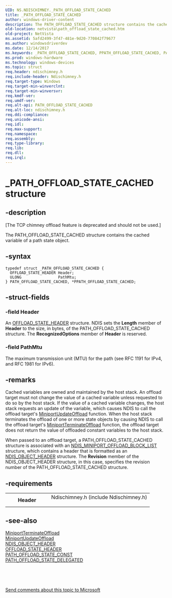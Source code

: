 ```yaml
---
UID: NS.NDISCHIMNEY._PATH_OFFLOAD_STATE_CACHED
title: _PATH_OFFLOAD_STATE_CACHED
author: windows-driver-content
description: The PATH_OFFLOAD_STATE_CACHED structure contains the cached variable of a path state object.
old-location: netvista\path_offload_state_cached.htm
old-project: NetVista
ms.assetid: 5afd2499-3f47-481e-9d20-770842f79677
ms.author: windowsdriverdev
ms.date: 12/14/2017
ms.keywords: _PATH_OFFLOAD_STATE_CACHED, PPATH_OFFLOAD_STATE_CACHED, PATH_OFFLOAD_STATE_CACHED, *PPATH_OFFLOAD_STATE_CACHED
ms.prod: windows-hardware
ms.technology: windows-devices
ms.topic: struct
req.header: ndischimney.h
req.include-header: Ndischimney.h
req.target-type: Windows
req.target-min-winverclnt: 
req.target-min-winversvr: 
req.kmdf-ver: 
req.umdf-ver: 
req.alt-api: PATH_OFFLOAD_STATE_CACHED
req.alt-loc: ndischimney.h
req.ddi-compliance: 
req.unicode-ansi: 
req.idl: 
req.max-support: 
req.namespace: 
req.assembly: 
req.type-library: 
req.lib: 
req.dll: 
req.irql: 
---
```


# _PATH_OFFLOAD_STATE_CACHED structure



## -description
<p class="CCE_Message">[The TCP chimney offload feature is deprecated and should not be used.]

The PATH_OFFLOAD_STATE_CACHED structure contains the cached variable of a path state object.



## -syntax

````
typedef struct _PATH_OFFLOAD_STATE_CACHED {
  OFFLOAD_STATE_HEADER Header;
  ULONG                PathMtu;
} PATH_OFFLOAD_STATE_CACHED, *PPATH_OFFLOAD_STATE_CACHED;
````


## -struct-fields

### -field Header

An 
     <a href="netvista.offload_state_header">OFFLOAD_STATE_HEADER</a> structure. NDIS
     sets the 
     <b>Length</b> member of 
     <b>Header</b> to the size, in bytes, of the PATH_OFFLOAD_STATE_CACHED structure. The 
     <b>RecognizedOptions</b> member of 
     <b>Header</b> is reserved.


### -field PathMtu

The maximum transmission unit (MTU) for the path (see RFC 1191 for IPv4, and RFC 1981 for
     IPv6).


## -remarks
Cached variables are owned and maintained by the host stack. An offload target must not change the
    value of a cached variable unless requested to do so by the host stack. If the value of a cached variable
    changes, the host stack requests an update of the variable, which causes NDIS to call the offload
    target's 
    <a href="..\ndischimney\nc-ndischimney-w_update_offload_handler.md">MiniportUpdateOffload</a> function.
    When the host stack terminates the offload of one or more state objects by causing NDIS to call the
    offload target's 
    <a href="..\ndischimney\nc-ndischimney-w_terminate_offload_handler.md">
    MiniportTerminateOffload</a> function, the offload target does not return the value of offloaded
    constant variables to the host stack.

When passed to an offload target, a PATH_OFFLOAD_STATE_CACHED structure is associated with an 
    <a href="netvista.ndis_miniport_offload_block_list">
    NDIS_MINIPORT_OFFLOAD_BLOCK_LIST</a> structure, which contains a header that is formatted as an 
    <a href="netvista.ndis_object_header">NDIS_OBJECT_HEADER</a> structure. The 
    <b>Revision</b> member of the NDIS_OBJECT_HEADER structure, in this case, specifies the revision number of
    the PATH_OFFLOAD_STATE_CACHED structure.


## -requirements
<table>
<tr>
<th width="30%">
Header

</th>
<td width="70%">
<dl>
<dt>Ndischimney.h (include Ndischimney.h)</dt>
</dl>
</td>
</tr>
</table>

## -see-also
<dl>
<dt>
<a href="..\ndischimney\nc-ndischimney-w_terminate_offload_handler.md">MiniportTerminateOffload</a>
</dt>
<dt>
<a href="..\ndischimney\nc-ndischimney-w_update_offload_handler.md">MiniportUpdateOffload</a>
</dt>
<dt>
<a href="netvista.ndis_object_header">NDIS_OBJECT_HEADER</a>
</dt>
<dt>
<a href="netvista.offload_state_header">OFFLOAD_STATE_HEADER</a>
</dt>
<dt>
<a href="netvista.path_offload_state_const">PATH_OFFLOAD_STATE_CONST</a>
</dt>
<dt>
<a href="netvista.path_offload_state_delegated">PATH_OFFLOAD_STATE_DELEGATED</a>
</dt>
</dl>
 

 

<a href="mailto:wsddocfb@microsoft.com?subject=Documentation%20feedback [NetVista\netvista]:%20PATH_OFFLOAD_STATE_CACHED structure%20 RELEASE:%20(12/14/2017)&amp;body=%0A%0APRIVACY STATEMENT%0A%0AWe use your feedback to improve the documentation. We don't use your email address for any other purpose, and we'll remove your email address from our system after the issue that you're reporting is fixed. While we're working to fix this issue, we might send you an email message to ask for more info. Later, we might also send you an email message to let you know that we've addressed your feedback.%0A%0AFor more info about Microsoft's privacy policy, see http://privacy.microsoft.com/en-us/default.aspx." title="Send comments about this topic to Microsoft">Send comments about this topic to Microsoft</a>

